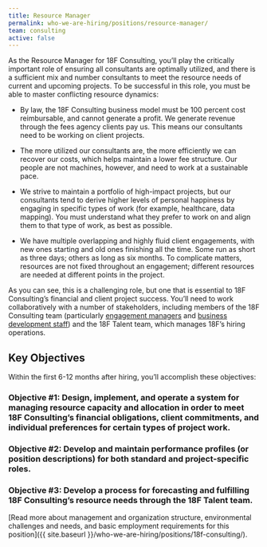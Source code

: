```yaml
---
title: Resource Manager
permalink: who-we-are-hiring/positions/resource-manager/
team: consulting
active: false
---
```

As the Resource Manager for 18F Consulting, you’ll play the critically important role of ensuring all consultants are optimally utilized, and there is a sufficient mix and number consultants to meet the resource needs of current and upcoming projects. To be successful in this role, you must be able to master conflicting resource dynamics:

-   By law, the 18F Consulting business model must be 100 percent cost reimbursable, and cannot generate a profit. We generate revenue through the fees agency clients pay us. This means our consultants need to be working on client projects.

-   The more utilized our consultants are, the more efficiently we can recover our costs, which helps maintain a lower fee structure. Our people are not machines, however, and need to work at a sustainable pace.

-   We strive to maintain a portfolio of high-impact projects, but our consultants tend to derive higher levels of personal happiness by engaging in specific types of work (for example, healthcare, data mapping). You must understand what they prefer to work on and align them to that type of work, as best as possible.

-   We have multiple overlapping and highly fluid client engagements, with new ones starting and old ones finishing all the time. Some run as short as three days; others as long as six months. To complicate matters, resources are not fixed throughout an engagement; different resources are needed at different points in the project.

As you can see, this is a challenging role, but one that is essential to 18F Consulting’s financial and client project success.
You’ll need to work collaboratively with a number of stakeholders, including members of the 18F Consulting team (particularly [engagement managers](https://pages.18f.gov/joining-18f/who-we-are-hiring/positions/engagement-manager/) and [business development staff](https://pages.18f.gov/joining-18f/who-we-are-hiring/positions/director-of-biz-dev-and-products/)) and the 18F Talent team, which manages 18F’s hiring operations.

## Key Objectives

Within the first 6-12 months after hiring, you’ll accomplish these objectives:

### Objective \#1: Design, implement, and operate a system for managing resource capacity and allocation in order to meet 18F Consulting’s financial obligations, client commitments, and individual preferences for certain types of project work.

### Objective \#2: Develop and maintain performance profiles (or position descriptions) for both standard and project-specific roles.

### Objective \#3: Develop a process for forecasting and fulfilling 18F Consulting’s resource needs through the 18F Talent team.

[Read more about management and organization structure, environmental
challenges and needs, and basic employment requirements for this
position]({{ site.baseurl }}/who-we-are-hiring/positions/18f-consulting/).
